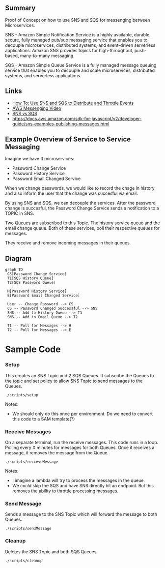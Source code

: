 ## Summary

Proof of Concept on how to use SNS and SQS for messenging between Microservices.

SNS - Amazon Simple Notification Service is a highly available, durable, secure, fully managed pub/sub messaging service that enables you to decouple microservices, distributed systems, and event-driven serverless applications. Amazon SNS provides topics for high-throughput, push-based, many-to-many messaging.

SQS - Amazon Simple Queue Service is a fully managed message queuing service that enables you to decouple and scale microservices, distributed systems, and serverless applications.

## Links

- [How To: Use SNS and SQS to Distribute and Throttle Events](https://www.jeremydaly.com/how-to-use-sns-and-sqs-to-distribute-and-throttle-events/)
- [AWS Messenging Video](https://www.youtube.com/watch?v=UesxWuZMZqI&feature=youtu.be)
- [SNS vs SQS](https://www.linkedin.com/pulse/difference-between-amazon-aws-snssimple-notification-sqs-khan-/)
- https://docs.aws.amazon.com/sdk-for-javascript/v2/developer-guide/sns-examples-publishing-messages.html


## Example Overview of Service to Service Messaging

Imagine we have 3 microservices:

- Password Change Service
- Password History Service
- Password Email Changed Service

When we change passwords, we would like to record the chage in history and also inform the user that the change was succesful via email.

By using SNS and SQS, we can decouple the services. After the password change is succesful, the Password Change Service sends a notification to a TOPIC in SNS.

Two Queues are subscribed to this Topic. The history service queue and the email change queue. Both of these services, poll their respective queues for messages.

They receive and remove incoming messages in their queues.

## Diagram

```mermaid
graph TD
 CS[Password Change Service]
 T1[SQS History Queue]
 T2[SQS Password Queue]

 H[Password History Service]
 E[Password Email Changed Service]

 User -- Change Password --> CS
 CS -- Password Changed Successful --> SNS
 SNS -- Add to History Queue --> T1
 SNS -- Add to Email Queue --> T2

 T1 -- Poll for Messages --> H
 T2 -- Poll for Messages --> E
```

# Sample Code

### Setup

This creates an SNS Topic and 2 SQS Queues. It subscribe the Queues to the topic and set policy to allow SNS Topic to send messages to the Queues.

```
./scripts/setup
```

Notes:

- We should only do this once per environment. Do we need to convert this code to a SAM template(?)

### Receive Messages

On a separate terminal, run the receive messages. This code runs in a loop. Polling every X minutes for messages for both Queues. Once it receives a message, it removes the message from the Queue.

```
./scripts/recieveMessage
```

Notes:

- I imagine a lambda will try to process the messages in the queue.
- We could skip the SQS and have SNS directly hit an endpoint. But this removes the ability to throttle processing messages.

### Send Message

Sends a message to the SNS Topic which will forward the message to both Queues.

```
./scripts/sendMessage
```

### Cleanup

Deletes the SNS Topic and both SQS Queues

```
./scripts/cleanup
```
